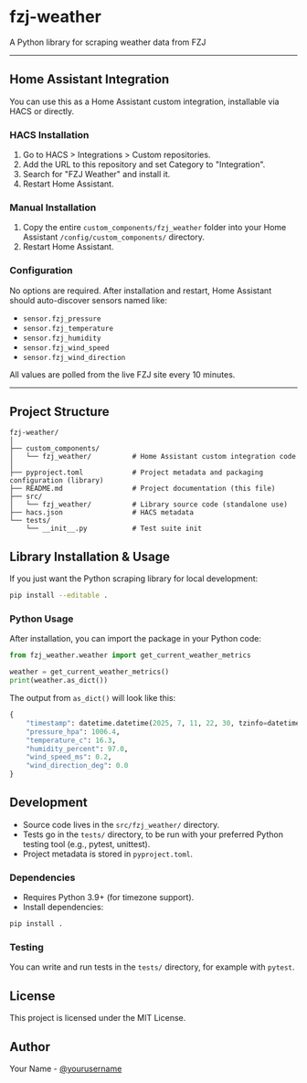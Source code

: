# fzj-weather

A Python library for scraping weather data from FZJ

---

## Home Assistant Integration

You can use this as a Home Assistant custom integration, installable via HACS or directly.

### HACS Installation

1. Go to HACS > Integrations > Custom repositories.
2. Add the URL to this repository and set Category to "Integration".
3. Search for "FZJ Weather" and install it.
4. Restart Home Assistant.

### Manual Installation

1. Copy the entire `custom_components/fzj_weather` folder into your Home Assistant `/config/custom_components/` directory.
2. Restart Home Assistant.

### Configuration

No options are required. After installation and restart, Home Assistant should auto-discover sensors named like:
- `sensor.fzj_pressure`
- `sensor.fzj_temperature`
- `sensor.fzj_humidity`
- `sensor.fzj_wind_speed`
- `sensor.fzj_wind_direction`

All values are polled from the live FZJ site every 10 minutes.

---


## Project Structure

```
fzj-weather/
│
├── custom_components/
│   └── fzj_weather/          # Home Assistant custom integration code
│
├── pyproject.toml            # Project metadata and packaging configuration (library)
├── README.md                 # Project documentation (this file)
├── src/
│   └── fzj_weather/          # Library source code (standalone use)
├── hacs.json                 # HACS metadata
└── tests/
    └── __init__.py           # Test suite init
```

## Library Installation & Usage

If you just want the Python scraping library for local development:

```bash
pip install --editable .
```

### Python Usage

After installation, you can import the package in your Python code:

```python
from fzj_weather.weather import get_current_weather_metrics

weather = get_current_weather_metrics()
print(weather.as_dict())
```

The output from `as_dict()` will look like this:

```python
{
    "timestamp": datetime.datetime(2025, 7, 11, 22, 30, tzinfo=datetime.timezone(datetime.timedelta(seconds=7200), 'MESZ')),
    "pressure_hpa": 1006.4,
    "temperature_c": 16.3,
    "humidity_percent": 97.0,
    "wind_speed_ms": 0.2,
    "wind_direction_deg": 0.0
}
```

## Development

- Source code lives in the `src/fzj_weather/` directory.
- Tests go in the `tests/` directory, to be run with your preferred Python testing tool (e.g., pytest, unittest).
- Project metadata is stored in `pyproject.toml`.

### Dependencies

- Requires Python 3.9+ (for timezone support).
- Install dependencies:

```bash
pip install .
```

### Testing

You can write and run tests in the `tests/` directory, for example with `pytest`.

## License

This project is licensed under the MIT License.

## Author

Your Name - [@yourusername](https://github.com/yourusername)
